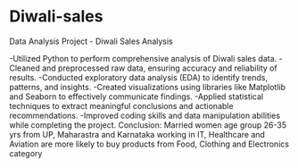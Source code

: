 # Diwali-sales
Data Analysis Project - Diwali Sales Analysis

-Utilized Python to perform comprehensive analysis of Diwali sales data. -Cleaned and preprocessed raw data, ensuring accuracy and reliability of results. -Conducted exploratory data analysis (EDA) to identify trends, patterns, and insights. -Created visualizations using libraries like Matplotlib and Seaborn to effectively communicate findings. -Applied statistical techniques to extract meaningful conclusions and actionable recommendations. -Improved coding skills and data manipulation abilities while completing the project. 
Conclusion: Married women age group 26-35 yrs from UP, Maharastra and Karnataka working in IT, Healthcare and Aviation are more likely to buy products from Food, Clothing and Electronics category
